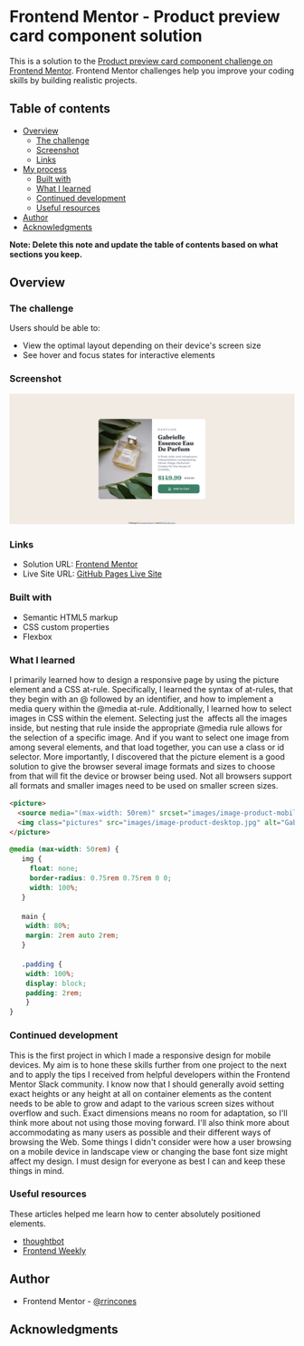 # Frontend Mentor - Product preview card component solution

This is a solution to the [Product preview card component challenge on Frontend Mentor](https://www.frontendmentor.io/challenges/product-preview-card-component-GO7UmttRfa). Frontend Mentor challenges help you improve your coding skills by building realistic projects. 

## Table of contents

- [Overview](#overview)
  - [The challenge](#the-challenge)
  - [Screenshot](#screenshot)
  - [Links](#links)
- [My process](#my-process)
  - [Built with](#built-with)
  - [What I learned](#what-i-learned)
  - [Continued development](#continued-development)
  - [Useful resources](#useful-resources)
- [Author](#author)
- [Acknowledgments](#acknowledgments)

**Note: Delete this note and update the table of contents based on what sections you keep.**

## Overview

### The challenge

Users should be able to:

- View the optimal layout depending on their device's screen size
- See hover and focus states for interactive elements

### Screenshot

![](images/screenshot.png)

### Links

- Solution URL: [Frontend Mentor](https://www.frontendmentor.io/solutions/product-preview-card-component-eTtZbHvEwz)
- Live Site URL: [GitHub Pages Live Site](https://rrincones.github.io/product-preview-card-component/)

### Built with

- Semantic HTML5 markup
- CSS custom properties
- Flexbox

### What I learned

I primarily learned how to design a responsive page by using the picture element and a CSS at-rule. Specifically, I learned the syntax of at-rules, that they begin with an @ followed by an identifier, and how to implement a media query within the @media at-rule. Additionally, I learned how to select images in CSS within the <picture> element. Selecting just the <img> affects all the images inside, but nesting that rule inside the appropriate @media rule allows for the selection of a specific image. And if you want to select one image from among several <picture> elements, and that load together, you can use a class or id selector. More importantly, I discovered that the picture element is a good solution to give the browser several image formats and sizes to choose from that will fit the device or browser being used. Not all browsers support all formats and smaller images need to be used on smaller screen sizes. 

```html
<picture>
  <source media="(max-width: 50rem)" srcset="images/image-product-mobile.jpg">
  <img class="pictures" src="images/image-product-desktop.jpg" alt="Gabrielle CHANEL perfume bottle">
</picture>
```
```css
@media (max-width: 50rem) {
   img {
     float: none;
     border-radius: 0.75rem 0.75rem 0 0;
     width: 100%;
   }

   main {
    width: 80%;
    margin: 2rem auto 2rem;
   }

   .padding {
    width: 100%;
    display: block;
    padding: 2rem;
    }
}
```
### Continued development

This is the first project in which I made a responsive design for mobile devices. My aim is to hone these skills further from one project to the next and to apply the tips I received from helpful developers within the Frontend Mentor Slack community. I know now that I should generally avoid setting exact heights or any height at all on container elements as the content needs to be able to grow and adapt to the various screen sizes without overflow and such. Exact dimensions means no room for adaptation, so I'll think more about not using those moving forward. I'll also think more about accommodating as many users as possible and their different ways of browsing the Web. Some things I didn't consider were how a user browsing on a mobile device in landscape view or changing the base font size might affect my design. I must design for everyone as best I can and keep these things in mind. 

### Useful resources

 These articles helped me learn how to center absolutely positioned elements. 

- [thoughtbot](https://thoughtbot.com/blog/positioning) 
- [Frontend Weekly](https://medium.com/front-end-weekly/absolute-centering-in-css-ea3a9d0ad72e)

## Author

- Frontend Mentor - [@rrincones](https://www.frontendmentor.io/profile/rrincones)

## Acknowledgments
